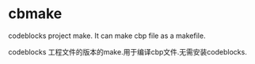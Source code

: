 cbmake
======

codeblocks project make. It can make cbp file as a makefile.

codeblocks 工程文件的版本的make.用于编译cbp文件.无需安装codeblocks.
